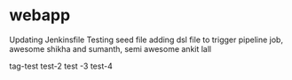 # webapp
Updating Jenkinsfile
Testing seed file
adding dsl file to trigger pipeline job, awesome shikha and sumanth, semi awesome ankit lall

tag-test
test-2
test -3
test-4